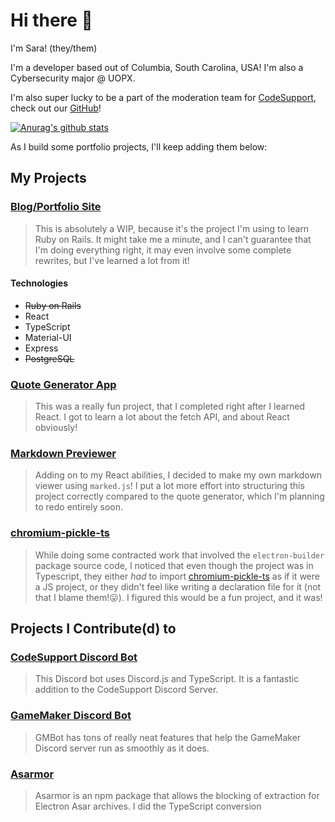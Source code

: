 # Hi there 👋

I'm Sara! (they/them)

I'm a developer based out of Columbia, South Carolina, USA! I'm also a Cybersecurity major @ UOPX.

I'm also super lucky to be a part of the moderation team for [CodeSupport](https://codesupport.dev/), check out our [GitHub](https://github.com/codesupport)!

[![Anurag's github stats](https://github-readme-stats.vercel.app/api?username=saramaebee)](https://github.com/anuraghazra/github-readme-stats)

As I build some portfolio projects, I'll keep adding them below:

## My Projects

### [Blog/Portfolio Site](https://saratonin.dev)
> This is absolutely a WIP, because it's the project I'm using to learn Ruby on Rails. It might take me a minute, and I can't guarantee that I'm doing everything right, it may even involve some complete rewrites, but I've learned a lot from it!

<!--For some reason, I'm running into an issue with GCP where the website is loading blank. Here's the [Service on AppEngine](https://saratonin-dev.uc.r.appspot.com/) in the meantime :D-->

#### Technologies
- ~~Ruby on Rails~~
- React
- TypeScript
- Material-UI
- Express
- ~~PostgreSQL~~

### [Quote Generator App](https://saramaebee-fcc-quotes-app.netlify.app/)
> This was a really fun project, that I completed right after I learned React. I got to learn a lot about the fetch API, and about React obviously!

<!--[GCP ISSUE BACKUP LINK](https://saramaebee-fcc-quotes-app.netlify.app/)-->

### [Markdown Previewer](https://saramaebee-fcc-markdown-previewer.netlify.app/)
> Adding on to my React abilities, I decided to make my own markdown viewer using `marked.js`! I put a lot more effort into structuring this project correctly compared to the quote generator, which I'm planning to redo entirely soon.

<!--[GCP ISSUE BACKUP LINK](https://saramaebee-fcc-markdown-previewer.netlify.app/)-->

### [chromium-pickle-ts](https://github.com/saramaebee/chromium-pickle-ts)
> While doing some contracted work that involved the `electron-builder` package source code, I noticed that even though the project was in Typescript, they either _had_ to import [chromium-pickle-ts](https://github.com/electron/node-chromium-pickle-js/) as if it were a JS project, or they didn't feel like writing a declaration file for it (not that I blame them!😛). I figured this would be a fun project, and it was!

## Projects I Contribute(d) to

### [CodeSupport Discord Bot](https://github.com/codesupport/discord-bot)
> This Discord bot uses Discord.js and TypeScript. It is a fantastic addition to the CodeSupport Discord Server.

### [GameMaker Discord Bot](https://christopherwk210.github.io/gm-bot/#/)
> GMBot has tons of really neat features that help the GameMaker Discord server run as smoothly as it does.

### [Asarmor](https://github.com/sleeyax/asarmor/)
> Asarmor is an npm package that allows the blocking of extraction for Electron Asar archives. I did the TypeScript conversion
